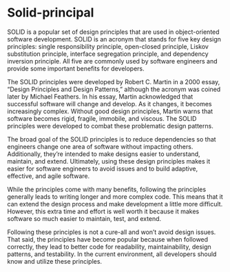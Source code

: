 # Solid-principal

SOLID is a popular set of design principles that are used in object-oriented software development. SOLID is an acronym that stands for five key design principles: single responsibility principle, open-closed principle, Liskov substitution principle, interface segregation principle, and dependency inversion principle. All five are commonly used by software engineers and provide some important benefits for developers.

The SOLID principles were developed by Robert C. Martin in a 2000 essay, “Design Principles and Design Patterns,” although the acronym was coined later by Michael Feathers. In his essay, Martin acknowledged that successful software will change and develop. As it changes, it becomes increasingly complex. Without good design principles, Martin warns that software becomes rigid, fragile, immobile, and viscous. The SOLID principles were developed to combat these problematic design patterns.

The broad goal of the SOLID principles is to reduce dependencies so that engineers change one area of software without impacting others. Additionally, they’re intended to make designs easier to understand, maintain, and extend. Ultimately, using these design principles makes it easier for software engineers to avoid issues and to build adaptive, effective, and agile software.

While the principles come with many benefits, following the principles generally leads to writing longer and more complex code. This means that it can extend the design process and make development a little more difficult. However, this extra time and effort is well worth it because it makes software so much easier to maintain, test, and extend.

Following these principles is not a cure-all and won’t avoid design issues. That said, the principles have become popular because when followed correctly, they lead to better code for readability, maintainability, design patterns, and testability. In the current environment, all developers should know and utilize these principles.
